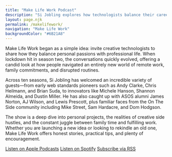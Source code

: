 ```yaml
---
title: "Make Life Work Podcast"
description: "Si Jobling explores how technologists balance their careers, families, and side projects across ten seasons of Make Life Work."
layout: page.njk
permalink: /makelifework/
navigation: "Make Life Work"
backgroundColor: "#6B21A8"
---
```


Make Life Work began as a simple idea: invite creative technologists to share how they balance personal passions with professional life. When lockdown hit in season two, the conversations quickly evolved, offering a candid look at how people navigated an entirely new world of remote work, family commitments, and disrupted routines.

Across ten seasons, Si Jobling has welcomed an incredible variety of guests—from early web standards pioneers such as Andy Clarke, Chris Heilmann, and Brian Suda, to innovators like Michele Hanson, Shannon Almeida, and Dustin Miller. He has also caught up with ASOS alumni James Norton, AJ Wilson, and Lewis Prescott, plus familiar faces from the On The Side community including Mike Street, Sam Hardacre, and Dom Hodgson.

The show is a deep dive into personal projects, the realities of creative side hustles, and the constant juggle between family time and fulfilling work. Whether you are launching a new idea or looking to rekindle an old one, Make Life Work offers honest stories, practical tips, and plenty of encouragement.

<div class="podcast-links">
  <a class="tdbc-button" href="https://podcasts.apple.com/gb/podcast/make-life-work/id1490247567" target="_blank" rel="noopener noreferrer">Listen on Apple Podcasts</a>
  <a class="tdbc-button" href="https://podcasts.apple.com/gb/podcast/make-life-work/id1490247567" target="_blank" rel="noopener noreferrer">Listen on Spotify</a>
  <a class="tdbc-button" href="https://pinecast.com/feed/make-life-work" target="_blank" rel="noopener noreferrer">Subscribe via RSS</a>
</div>

